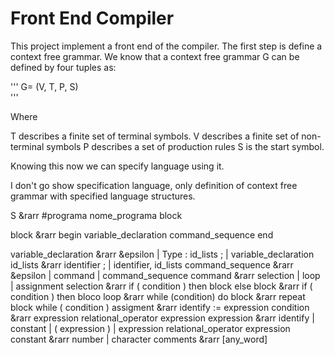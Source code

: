 # Front End Compiler

This project implement a front end of  the compiler. The first step is define a context free grammar. We know that a context free grammar G can be defined by four tuples as:

'''
G= (V, T, P, S)  
'''

Where

T describes a finite set of terminal symbols.
V describes a finite set of non-terminal symbols
P describes a set of production rules
S is the start symbol.

Knowing this now we can specify language using it.

I don't go show specification language, only definition of context free grammar with specified language structures.


S &rarr #programa nome_programa
    block

block &rarr begin
    variable_declaration
    command_sequence
    end

variable_declaration &rarr &epsilon | Type : id_lists ; | variable_declaration
id_lists &rarr identifier ; | identifier, id_lists
command_sequence &rarr &epsilon | command | command_sequence
command &rarr selection | loop | assignment
selection &rarr if ( condition ) then block else block
          &rarr if ( condition ) then bloco
loop &rarr while (condition) do block
          &rarr repeat block while ( condition )
assigment &rarr identify := expression
condition &rarr expression relational_operator expression
expression &rarr identify | constant | ( expression ) | expression relational_operator expression
constant &rarr number | character
comments &rarr [any_word]


    

